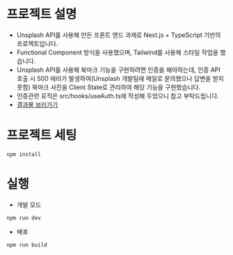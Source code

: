 # 프로젝트 설명

- Unsplash API를 사용해 만든 프론트 엔드 과제로 Next.js + TypeScript 기반의 프로젝트입니다.
- Functional Component 방식을 사용했으며, Tailwind를 사용해 스타일 작업을 했습니다.
- Unsplash API를 사용해 북마크 기능을 구현하려면 인증을 해야하는데, 인증 API 호출 시 500 에러가 발생하여(Unsplash 개발팀에 메일로 문의했으나 답변을 받지 못함) 북마크 사진을 Client State로 관리하여 해당 기능을 구현했습니다.
- 인증관련 로직은 src/hooks/useAuth.ts에 작성해 두었으니 참고 부탁드립니다.
- [결과물 보러가기](https://willog-assignment.vercel.app/)

# 프로젝트 세팅

```
npm install
```

# 실행

- 개발 모드

```
npm run dev
```

- 배포

```
npm run build
```
